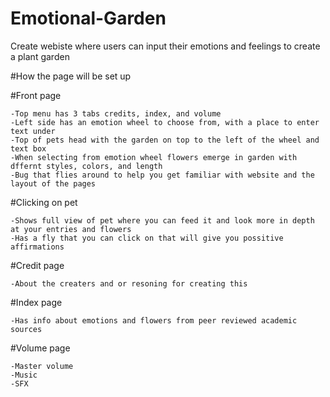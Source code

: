 # Emotional-Garden
Create webiste where users can input their emotions and feelings to create a plant garden

#How the page will be set up

#Front page

	-Top menu has 3 tabs credits, index, and volume
	-Left side has an emotion wheel to choose from, with a place to enter text under
	-Top of pets head with the garden on top to the left of the wheel and text box
	-When selecting from emotion wheel flowers emerge in garden with dffernt styles, colors, and length
	-Bug that flies around to help you get familiar with website and the layout of the pages

#Clicking on pet

	-Shows full view of pet where you can feed it and look more in depth at your entries and flowers
	-Has a fly that you can click on that will give you possitive affirmations

#Credit page

	-About the creaters and or resoning for creating this

#Index page

	-Has info about emotions and flowers from peer reviewed academic sources

#Volume page

	-Master volume
	-Music
	-SFX